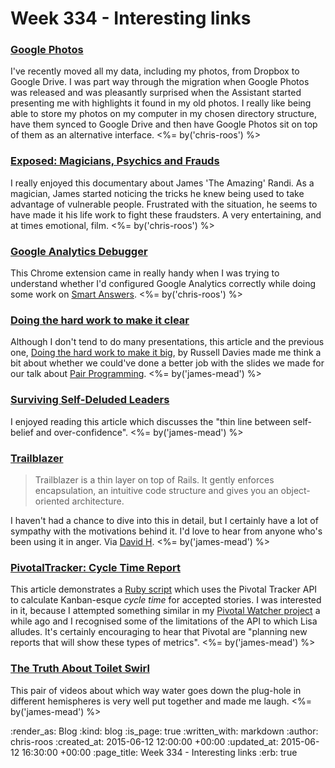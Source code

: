 Week 334 - Interesting links
============================

### [Google Photos](http://googleblog.blogspot.co.uk/2015/05/picture-this-fresh-approach-to-photos.html)

I've recently moved all my data, including my photos, from Dropbox to Google Drive. I was part way through the migration when Google Photos was released and was pleasantly surprised when the Assistant started presenting me with highlights it found in my old photos. I really like being able to store my photos on my computer in my chosen directory structure, have them synced to Google Drive and then have Google Photos sit on top of them as an alternative interface. <%= by('chris-roos') %>


### [Exposed: Magicians, Psychics and Frauds](http://www.bbc.co.uk/programmes/b04ndsb3)

I really enjoyed this documentary about James 'The Amazing' Randi. As a magician, James started noticing the tricks he knew being used to take advantage of vulnerable people. Frustrated with the situation, he seems to have made it his life work to fight these fraudsters. A very entertaining, and at times emotional, film. <%= by('chris-roos') %>


### [Google Analytics Debugger](https://chrome.google.com/webstore/detail/google-analytics-debugger/jnkmfdileelhofjcijamephohjechhna?hl=en)

This Chrome extension came in really handy when I was trying to understand whether I'd configured Google Analytics correctly while doing some work on [Smart Answers](https://github.com/alphagov/smart-answers). <%= by('chris-roos') %>


### [Doing the hard work to make it clear](http://russelldavies.typepad.com/planning/2015/06/doing-the-hard-work-to-make-it-clear.html)

Although I don't tend to do many presentations, this article and the previous one, [Doing the hard work to make it big](http://russelldavies.typepad.com/planning/2015/06/doing-the-hard-work-to-make-it-big.html), by Russell Davies made me think a bit about whether we could've done a better job with the slides we made for our talk about [Pair Programming](https://github.com/freerange/pair-programming-presentation). <%= by('james-mead') %>


### [Surviving Self-Deluded Leaders](http://stumblingandmumbling.typepad.com/stumbling_and_mumbling/2015/06/surviving-self-deluded-leaders.html)

I enjoyed reading this article which discusses the "thin line between self-belief and over-confidence". <%= by('james-mead') %>


### [Trailblazer](https://github.com/apotonick/trailblazer)

> Trailblazer is a thin layer on top of Rails. It gently enforces encapsulation, an intuitive code structure and gives you an object-oriented architecture.

I haven't had a chance to dive into this in detail, but I certainly have a lot of sympathy with the motivations behind it. I'd love to hear from anyone who's been using it in anger. Via [David H](http://davidheath.org/). <%= by('james-mead') %>


### [PivotalTracker: Cycle Time Report](http://www.pivotaltracker.com/community/tracker-blog/cycle-time-report-example-script-using-trackers-api)

This article demonstrates a [Ruby script](https://github.com/pivotaltracker/api_examples/blob/master/reportCycleTime.rb) which uses the Pivotal Tracker API to calculate Kanban-esque _cycle time_ for accepted stories. I was interested in it, because I attempted something similar in my [Pivotal Watcher project](https://github.com/freerange/pivotal_watcher) a while ago and I recognised some of the limitations of the API to which Lisa alludes. It's certainly encouraging to hear that Pivotal are "planning new reports that will show these types of metrics". <%= by('james-mead') %>


### [The Truth About Toilet Swirl](http://www.smartereveryday.com/toiletswirl)

This pair of videos about which way water goes down the plug-hole in different hemispheres is very well put together and made me laugh. <%= by('james-mead') %>


:render_as: Blog
:kind: blog
:is_page: true
:written_with: markdown
:author: chris-roos
:created_at: 2015-06-12 12:00:00 +00:00
:updated_at: 2015-06-12 16:30:00 +00:00
:page_title: Week 334 - Interesting links
:erb: true
